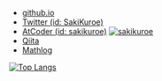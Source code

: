 - [github.io](https://sakikuroe.github.io/)
- [Twitter (id: SakiKuroe)](https://twitter.com/SakiKuroe)
- [AtCoder (id: sakikuroe)](https://atcoder.jp/users/sakikuroe) [![sakikuroe](https://img.shields.io/endpoint?url=https%3A%2F%2Fatcoder-badges.now.sh%2Fapi%2Fatcoder%2Fjson%2Fsakikuroe)](https://atcoder.jp/users/sakikuroe)
- [Qiita](https://qiita.com/SakiKuroe)
- [Mathlog](https://mathlog.info/users/2763/articles)

[![Top Langs](https://github-readme-stats.vercel.app/api/top-langs/?username=sakikuroe&layout=compact)](https://github.com/anuraghazra/github-readme-stats)
